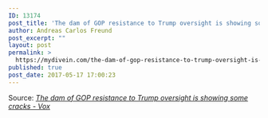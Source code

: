 ```yaml
---
ID: 13174
post_title: 'The dam of GOP resistance to Trump oversight is showing some cracks &#8211; Vox'
author: Andreas Carlos Freund
post_excerpt: ""
layout: post
permalink: >
  https://mydivein.com/the-dam-of-gop-resistance-to-trump-oversight-is-showing-some-cracks-vox/
published: true
post_date: 2017-05-17 17:00:23
---
```

Source: <em><a href="https://www.vox.com/2017/5/16/15651138/trump-gop-oversight">The dam of GOP resistance to Trump oversight is showing some cracks - Vox</a></em>